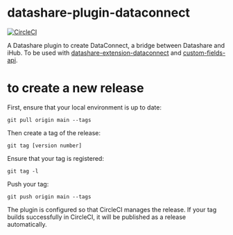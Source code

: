 # datashare-plugin-dataconnect
[![CircleCI](https://circleci.com/gh/ICIJ/datashare-plugin-dataconnect.svg?style=shield)](https://circleci.com/gh/ICIJ/datashare-plugin-dataconnect)

A Datashare plugin to create DataConnect, a bridge between Datashare and iHub.
To be used with [datashare-extension-dataconnect](https://github.com/ICIJ/datashare-extension-dataconnect/) and [custom-fields-api](https://github.com/ICIJ/custom-fields-api).

# to create a new release 

First, ensure that your local environment is up to date:

`git pull origin main --tags`

Then create a tag of the release:

`git tag [version number]`

Ensure that your tag is registered:

`git tag -l`

Push your tag: 

`git push origin main --tags`

The plugin is configured so that CircleCI manages the release. If your tag builds successfully in CircleCI, it will be published as a release automatically.
